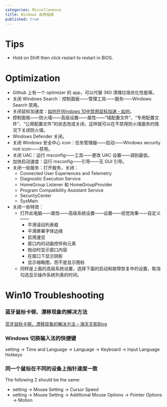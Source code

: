 ```yaml
---
categories: Miscellaneous
title: Windows 自用指南
published: true
---
```

# Tips

- Hold on Shift then click restart to restart in BIOS.

# Optimization

- Github 上有一个 optimizer 的 app，可以代替 360 清理垃圾优化性能等。
- 关闭 Windows Search：控制面板——管理工具——服务——Windows Search 禁用。
- 关闭鼠标加速度：[如何在Windows 10中禁用鼠标加速 - 如何](https://zh.tinystm.org/how-disable-mouse-acceleration-windows-10)。
- 控制面板——防火墙——高级设置——属性——“域配置文件”、“专用配置文件”、“公用配置文件”的状态改成关闭，这样就可以在不禁用防火墙服务的情况下关闭防火墙。
- Windows Defender 关闭。
- 关闭 Windows 安全中心 icon：任务管理器——启动——Windows security noti icon——禁用。
- 关闭 UAC：运行 msconfig——工具——更改 UAC 设置——调到最低。
- 加快启动速度：运行 msconfig——引导——无 GUI 引导。
- 关闭一些服务：打开服务，关闭：
  - Connected User Experiences and Telemetry
  - Diagnostic Execution Service
  - HomeGroup Listener 和 HomeGroupProvider
  - Program Compatibility Assistant Service
  - SecurityCenter
  - SysMain
- 关闭一些特效：
  - 打开此电脑——属性——高级系统设置——设置——视觉效果——自定义——
    - 平滑滚动列表框
    - 平滑屏幕字体边缘
    - 启用速览
    - 窗口内的动画控件和元素
    - 拖动时显示窗口内容
    - 在窗口下显示阴影
    - 显示缩略图，而不是显示图标
  - 同样是上面的高级系统设置，选择下面的启动和故障恢复中的设置，取消勾选显示操作系统列表的时间。

# Win10 Troubleshooting

### 蓝牙鼠标卡顿、漂移现象的解决方法

[蓝牙鼠标卡顿、漂移现象的解决方法 – 海天无影Blog](https://blog.haitianhome.com/lanya-kadun-piaoyi.html)

### Windows 切换输入法的快捷键

setting -> Time and Language -> Language -> Keyboard -> Input Language Hotkeys

### 同一个鼠标在不同的设备上指针速度一致

The following 2 should be the same:

 - setting -> Mouse Setting -> Cursor Speed
 - setting -> Mouse Setting -> Additional Mouse Options -> Pointer Options -> Motion

